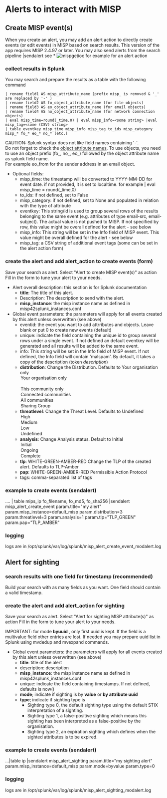 # Alerts to interact with MISP
## Create MISP event(s)    
When you create an alert, you may add an alert action to directly create events (or edit events) in MISP based on search results.
This version of the app requires MISP 2.4.97 or later.
You may also send alerts from the search pipeline |sendalert
see * ![mispgetioc](images/misp42_alert_action_create_dashboard.png) for example for an alert action 

### collect results in Splunk
You may search and prepare the results as a table with the following command
```
| rename field1 AS misp_attribute_name (prefix misp_ is removed & '_' are replaced by '-' )
| rename field2 AS fo_object_attribute_name (for file objects)
| rename field3 AS eo_object_attribute_name (for email objects)
| rename field4 AS no_object_attribute_name (for network connection objects)
| eval misp_time=round(_time,0) | eval misp_info=<some string> |eval misp_tag=<some (CSV) string>  
| table eventkey misp_time misp_info misp_tag to_ids misp_category misp_* fo_* eo_* no_* (etc.)
```
CAUTION: Splunk syntax does not like field names containing '-'.  
Do not forget to check the [object attribute names](https://github.com/MISP/misp-objects/). To use objects, you need to use an object prefix (fo_, no_, eo_) followed by the object attribute name as splunk field name.  
For example eo_from for the sender address in an email object.

* Optional fields:
    - misp_time: the timestamp will be converted to YYYY-MM-DD for event date. if not provided, it is set to localtime. for example | eval misp_time = round(_time,0)
    - to_ids: if not defined, set to False
    - misp_category: if not defined, set to None and populated in relation with the type of attribute
    - eventkey: This string/id is used to group several rows of the results belonging to the same event (e.g. attributes of type email-src, email-subject). The actual value is not pushed to MISP. If not specified by row, this value might be overall defined for the alert - see below
    - misp_info: This string will be set in the Info field of MISP event. This value might be overall defined for the alert - see below
    - misp_tag: a CSV string of additional event tags (some can be set in the alert action form)


### create the alert and add alert_action to create events (form)
Save your search as alert. Select "Alert to create MISP event(s)" as action
Fill in the form to tune your alert to your needs.

* Alert overall description: this section is for Splunk documentation
    - **title**: The title of this alert.
    - Description: The description to send with the alert.
    - **misp_instance**: the misp instance name as defined in misp42splunk_instances.conf
* Global event parameters: the parameters will apply for all events created by this alert unless overwritten (see above)
    - eventid: the event you want to add attrributes and objects. Leave blank or put 0 to create new events (default)
    - unique: indicate the field containing the unique id to group several rows under a single event. If not defined an default eventkey will be generated and all results will be added to the same event.
    - info: This string will be set in the Info field of MISP event. If not defined, the Info field will contain 'malspam'. By default, it takes a copy of the description (token $description$)
    - **distribution**: Change the Distribution. Defaults to Your organisation only
            <option value="0">Your organisation only</option>    
            <option value="1">This community only</option>
            <option value="2">Connected communities</option>
            <option value="3">All communities</option>
            <option value="4">Sharing Group</option>
    - **threatlevel**: Change the Threat Level. Defaults to Undefined
            <option value="1">High</option>
            <option value="2">Medium</option>
            <option value="3">Low</option>
            <option value="4">Undefined</option>
    - **analysis**: Change Analysis status. Default to Initial
            <option value="1">Initial</option>
            <option value="2">Ongoing</option>
            <option value="3">Complete</option>
    - **tlp**: WHITE-GREEN-AMBER-RED Change the TLP of the created alert. Defaults to TLP-Amber
    - **pap**: WHITE-GREEN-AMBER-RED Permissible Action Protocol
    - tags: comma-separated list of tags

### example to create events (sendalert)
  .... | table mips_ip fo_filename, fo_md5, fo_sha256 |sendalert misp_alert_create_event param.title="my alert" param.misp_instance=default_misp param.distribution=3 param.threatlevel=3 param.analysis=1 param.tlp="TLP_GREEN" param.pap="TLP_AMBER"

### logging
logs are in /opt/splunk/var/log/splunk/misp_alert_create_event_modalert.log

## Alert for sighting

### search results with one field for timestamp (recommended)
Build your search with as many fields as you want. One field should contain a valid timestamp.

### create the alert and add alert_action for sighting
Save your search as alert. Select "Alert for sighting MISP attribute(s)" as action
Fill in the form to tune your alert to your needs.

IMPORTANT: for mode **byuuid** , only first uuid is kept. If the field is a multivalue field other entries are lost. If needed you may prepare uuid list in Splunk using mvdedup and mvexpand commands.

* Global event parameters: the parameters will apply for all events created by this alert unless overwritten (see above)
    - **title**: title of the alert
    - description: description
    - **misp_instance**: the misp instance name as defined in misp42splunk_instances.conf
    - unique: indicate the field containing timestamps. If not defined, defaults is now()
    - **mode**; indicate if sighting is by __value__ or __by attribute uuid__
    - **type**; indicate if sighting type is
        * Sighting type 0, the default sighting type using the default STIX interpretation of a sighting.
        * Sighting type 1, a false-positive sighting which means this sighting has been interpreted as a false-positive by the organisation.
        * Sighting type 2, an expiration sighting which defines when the sighted attributes is to be expired.

### example to create events (sendalert)
...|table ip |sendalert misp_alert_sighting param.title="my sighting alert" param.misp_instance=default_misp param.mode=byvalue param.type=0

### logging
logs are in /opt/splunk/var/log/splunk/misp_alert_sighting_modalert.log

